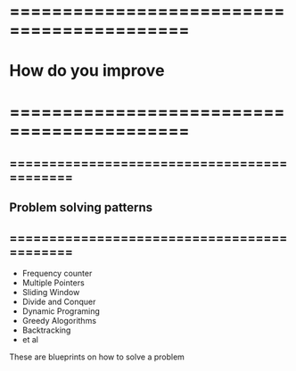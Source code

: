 # ===========================================
# How do you improve
# ===========================================

## ===========================================
## Problem solving patterns
## ===========================================
* Frequency counter
* Multiple Pointers
* Sliding Window
* Divide and Conquer
* Dynamic Programing
* Greedy Alogorithms
* Backtracking
* et al

These are blueprints on how to solve a problem 


